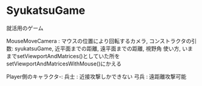 SyukatsuGame
============

就活用のゲーム

MouseMoveCamera :
マウスの位置により回転するカメラ,
コンストラクタの引数: syukatsuGame, 近平面までの距離, 遠平面までの距離, 視野角
使い方, いままでsetViewportAndMatrices()としていた所をsetViewportAndMatricesWithMouse()にかえる


Player側のキャラクタ-:
兵士 : 近接攻撃しかできない
弓兵 : 遠距離攻撃可能



